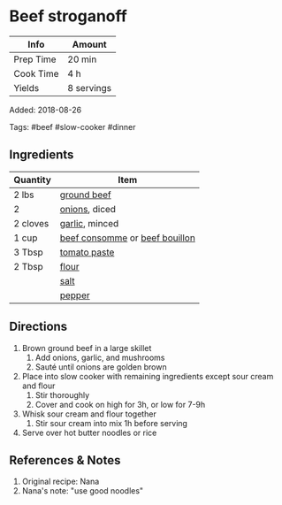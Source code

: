 # Beef stroganoff

| Info      | Amount     |
| --------- | ---------- |
| Prep Time | 20 min     |
| Cook Time | 4 h        |
| Yields    | 8 servings |

Added: 2018-08-26

Tags: #beef #slow-cooker #dinner

## Ingredients

| Quantity | Item                                                                                                       |
| -------- | ---------------------------------------------------------------------------------------------------------- |
| 2 lbs    | [ground beef](../_ingredients/ground%20beef.md)                                                            |
| 2        | [onions](../_ingredients/onion.md), diced                                                                  |
| 2 cloves | [garlic](../_ingredients/garlic.md), minced                                                                |
| 1 cup    | [beef consomme](../_ingredients/beef%20consomme.md) or [beef bouillon](../_ingredients/beef%20bouillon.md) |
| 3 Tbsp   | [tomato paste](../_ingredients/tomato%20paste.md)                                                          |
| 2 Tbsp   | [flour](../_ingredients/flour.md)                                                                          |
|          | [salt](../_ingredients/salt.md)                                                                            |
|          | [pepper](../_ingredients/pepper.md)                                                                        |

## Directions

1. Brown ground beef in a large skillet
   1. Add onions, garlic, and mushrooms
   2. Sauté until onions are golden brown
2. Place into slow cooker with remaining ingredients except sour cream and flour
    1. Stir thoroughly
    2. Cover and cook on high for 3h, or low for 7-9h
3. Whisk sour cream and flour together
    1. Stir sour cream into mix 1h before serving
4. Serve over hot butter noodles or rice

## References & Notes

1. Original recipe:  Nana
2. Nana's note: "use good noodles"
